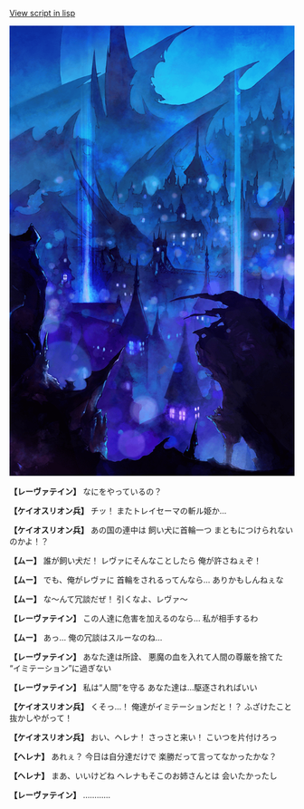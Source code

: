 [View script in lisp](../scripts/100211063.txt)

![300_devil_night03.png](../images/backgrounds/300_devil_night03.png)

**【レーヴァテイン】**
なにをやっているの？

**【ケイオスリオン兵】**
チッ！
またトレイセーマの斬ル姫か…

**【ケイオスリオン兵】**
あの国の連中は
飼い犬に首輪一つ
まともにつけられないのかよ！？

**【ムー】**
誰が飼い犬だ！
レヴァにそんなことしたら
俺が許さねぇぞ！

**【ムー】**
でも、俺がレヴァに
首輪をされるってんなら…
ありかもしんねぇな

**【ムー】**
な～んて冗談だぜ！
引くなよ、レヴァ～

**【レーヴァテイン】**
この人達に危害を加えるのなら…
私が相手するわ

**【ムー】**
あっ…
俺の冗談はスルーなのね…

**【レーヴァテイン】**
あなた達は所詮、
悪魔の血を入れて人間の尊厳を捨てた
“イミテーション”に過ぎない

**【レーヴァテイン】**
私は“人間”を守る
あなた達は…駆逐されればいい

**【ケイオスリオン兵】**
くそっ…！
俺達がイミテーションだと！？
ふざけたこと抜かしやがって！

**【ケイオスリオン兵】**
おい、ヘレナ！
さっさと来い！
こいつを片付けろっ

**【ヘレナ】**
あれぇ？
今日は自分達だけで
楽勝だって言ってなかったかな？

**【ヘレナ】**
まあ、いいけどね
ヘレナもそこのお姉さんとは
会いたかったし

**【レーヴァテイン】**
…………